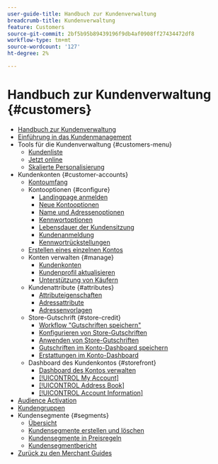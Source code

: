```yaml
---
user-guide-title: Handbuch zur Kundenverwaltung
breadcrumb-title: Kundenverwaltung
feature: Customers
source-git-commit: 2bf5b95b89439196f9db4af0908ff27434472df8
workflow-type: tm+mt
source-wordcount: '127'
ht-degree: 2%

---
```



# Handbuch zur Kundenverwaltung {#customers}

+ [Handbuch zur Kundenverwaltung](guide-overview.md)
+ [Einführung in das Kundenmanagement](customers-introduction.md)
+ Tools für die Kundenverwaltung {#customers-menu}
   + [Kundenliste](customers-all.md)
   + [Jetzt online](now-online.md)
   + [Skalierte Personalisierung](personalize-scale.md)
+ Kundenkonten {#customer-accounts}
   + [Kontoumfang](customer-account-scope.md)
   + Kontooptionen {#configure}
      + [Landingpage anmelden](login-landing-page.md)
      + [Neue Kontooptionen](account-options-new.md)
      + [Name und Adressenoptionen](name-address-options.md)
      + [Kennwortoptionen](password-options.md)
      + [Lebensdauer der Kundensitzung](customer-online-options.md)
      + [Kundenanmeldung](customer-sign-in.md)
      + [Kennwortrückstellungen](password-reset.md)
   + [Erstellen eines einzelnen Kontos](account-create.md)
   + Konten verwalten {#manage}
      + [Kundenkonten](manage-account.md)
      + [Kundenprofil aktualisieren](update-account.md)
      + [Unterstützung von Käufern](login-as-customer.md)
   + Kundenattribute {#attributes}
      + [Attributeigenschaften](attribute-properties.md)
      + [Adressattribute](address-attributes.md)
      + [Adressenvorlagen](address-templates.md)
   + Store-Gutschrift {#store-credit}
      + [Workflow &quot;Gutschriften speichern&quot;](store-credit.md)
      + [Konfigurieren von Store-Gutschriften](credit-configure.md)
      + [Anwenden von Store-Gutschriften](store-credit-using.md)
      + [Gutschriften im Konto-Dashboard speichern](account-dashboard-store-credit.md)
      + [Erstattungen im Konto-Dashboard](refunds-customer-account.md)
   + Dashboard des Kundenkontos {#storefront}
      + [Dashboard des Kontos verwalten](account-dashboard.md)
      + [[!UICONTROL My Account]](account-dashboard-my-account.md)
      + [[!UICONTROL Address Book]](account-dashboard-address-book.md)
      + [[!UICONTROL Account Information]](account-dashboard-account-information.md)
+ [Audience Activation](audience-activation.md)
+ [Kundengruppen](customer-groups.md)
+ Kundensegmente {#segments}
   + [Übersicht](customer-segments.md)
   + [Kundensegmente erstellen und löschen](customer-segment-create.md)
   + [Kundensegmente in Preisregeln](customer-segment-price-rule.md)
   + [Kundensegmentbericht](customer-segment-reports.md)
+ [Zurück zu den Merchant Guides](https://experienceleague.adobe.com/en/docs/commerce-admin/user-guides/home)

